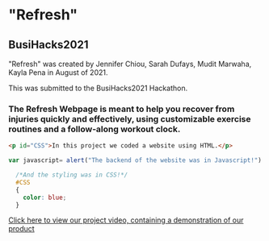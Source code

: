 # "Refresh"
## BusiHacks2021
"Refresh" was created by Jennifer Chiou, Sarah Dufays, Mudit Marwaha, Kayla Pena in August of 2021. 

This was submitted to the BusiHacks2021 Hackathon.

### The Refresh Webpage is meant to help you recover from injuries quickly and effectively, using customizable exercise routines and a follow-along workout clock.

```html
<p id="CSS">In this project we coded a website using HTML.</p>
```

```javascript
var javascript= alert("The backend of the website was in Javascript!")
```

```CSS
  /*And the styling was in CSS!*/
  #CSS
  {
    color: blue;
  }
```


[Click here to view our project video, containing a demonstration of our product](https://youtu.be/-q02gbphkt4)

